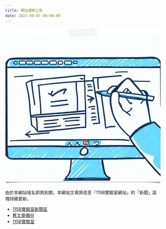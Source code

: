 ```yaml
---
title: 網站遷移公告
date: 2023-09-07 00:00:00
---
```



![](/img/mig.png)

由於本網站域名即將到期，本網站文章將改至「115B實驗室網站」的「新聞」區塊持續更新。

- [115B實驗室新聞區](https://sustainable-income-lab.github.io/news/)
- [舊文章備份](https://github.com/Sustainable-Income-Lab/Sustainable-Income-Lab.github.io/tree/main/source/news)
- [115B實驗室](https://sustainable-income-lab.github.io/)
